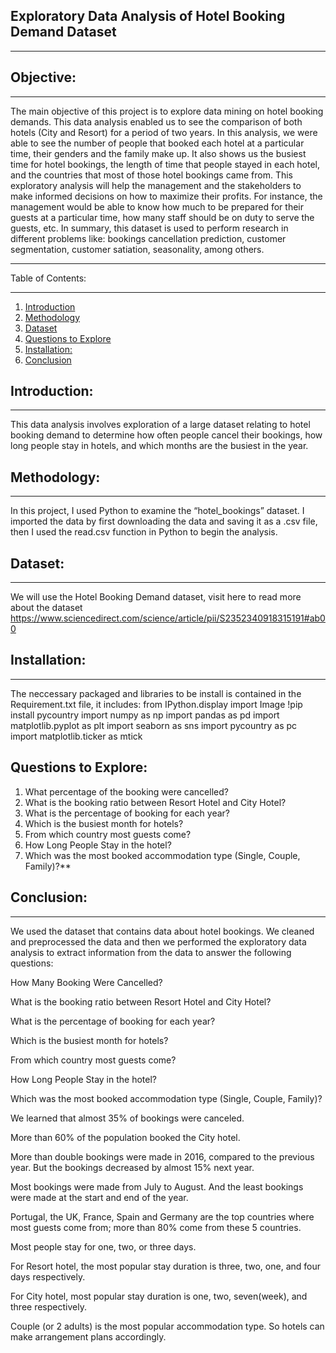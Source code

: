 ## Exploratory Data Analysis of Hotel Booking Demand Dataset
****
## Objective:
***
The main objective of this project is to explore data mining on hotel booking demands. This data analysis enabled us to see the comparison of both hotels (City and Resort) for a period of two  years.
In this analysis, we were able to see the number of people that booked each hotel at a particular time, their genders and the family make up. It also shows us the busiest time for hotel bookings, the length of time that people stayed in each hotel, and the countries that most of those hotel bookings came from.
This exploratory analysis will help the management and the stakeholders to make informed decisions on how to maximize their profits. For instance, the management would be able to know how much to be prepared for their guests at a particular time, how many staff should be on duty to serve the guests, etc. 
In summary, this dataset is used to perform research in different problems like: bookings cancellation prediction, customer segmentation, customer satiation, seasonality, among others.
***
<a id="tableofcontents"></a>
Table of Contents:
***
1. [Introduction](#intro)
2. [Methodology](#method)
3. [Dataset](#dataset)
4. [Questions to Explore](#quest)
5. [Installation:](#inst)
6. [Conclusion](#con)

<a id="intro"></a>
## Introduction:
***
This data analysis involves exploration of a large dataset relating to hotel booking demand to determine how often people cancel their bookings, how long people stay in hotels, and which months are the busiest in the year.

<a id="method"></a>
## Methodology:
***
In this project, I used Python to examine the “hotel_bookings” dataset. I imported the data by first downloading the data and saving it as a .csv file, then I used the read.csv function in Python to begin the analysis.

<a id="dataset"></a>
## Dataset:
***
We will use the Hotel Booking Demand dataset, visit here to read more about the dataset https://www.sciencedirect.com/science/article/pii/S2352340918315191#ab00

<a id="inst"></a>
## Installation:
***
The neccessary packaged and libraries to be install is contained in the Requirement.txt file, it includes:
from IPython.display import Image
!pip install pycountry
import numpy as np
import pandas as pd
import matplotlib.pyplot as plt
import seaborn as sns
import pycountry as pc
import matplotlib.ticker as mtick

<a id="quest"></a>
## Questions to Explore:
1. What percentage of the booking were cancelled?
2. What is the booking ratio between Resort Hotel and City Hotel?
3. What is the percentage of booking for each year?
4. Which is the busiest month for hotels?
5. From which country most guests come?
6. How Long People Stay in the hotel?
7. Which was the most booked accommodation type (Single, Couple, Family)?**

<a id="con"></a>
## Conclusion:
***
We used the dataset that contains data about hotel bookings. We cleaned and preprocessed the data and then we performed the exploratory data analysis to extract information from the data to answer the following questions:

How Many Booking Were Cancelled?

What is the booking ratio between Resort Hotel and City Hotel?

What is the percentage of booking for each year?

Which is the busiest month for hotels?

From which country most guests come?

How Long People Stay in the hotel?

Which was the most booked accommodation type (Single, Couple, Family)?

We learned that almost 35% of bookings were canceled.

More than 60% of the population booked the City hotel.

More than double bookings were made in 2016, compared to the previous year. But the bookings decreased by almost 15% next year.

Most bookings were made from July to August. And the least bookings were made at the start and end of the year.

Portugal, the UK, France, Spain and Germany are the top countries where most guests come from; more than 80% come from these 5 countries.

Most people stay for one, two, or three days.

For Resort hotel, the most popular stay duration is three, two, one, and four days respectively.

For City hotel, most popular stay duration is one, two, seven(week), and three respectively.

Couple (or 2 adults) is the most popular accommodation type. So hotels can make arrangement plans accordingly.


